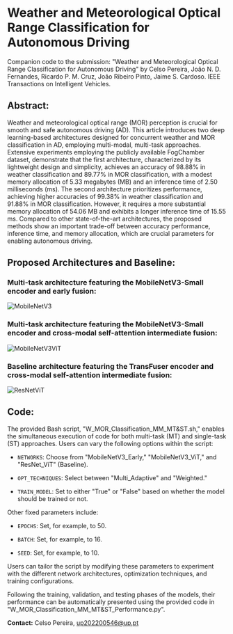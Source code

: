 # Weather and Meteorological Optical Range Classification for Autonomous Driving

Companion code to the submission:
"Weather and Meteorological Optical Range Classification for Autonomous Driving" by Celso Pereira, João N. D. Fernandes, Ricardo P. M. Cruz, João Ribeiro Pinto, Jaime S. Cardoso. IEEE Transactions on Intelligent Vehicles.

## Abstract: 

Weather and meteorological optical range (MOR) perception is crucial for smooth and safe autonomous driving (AD). This article introduces two deep learning-based architectures designed for concurrent weather and MOR classification in AD, employing multi-modal, multi-task approaches. Extensive experiments employing the publicly available FogChamber dataset, demonstrate that the first architecture, characterized by its lightweight design and simplicity, achieves an accuracy of 98.88% in weather classification and 89.77% in MOR classification, with a modest memory allocation of 5.33 megabytes (MB) and an inference time of 2.50 milliseconds (ms). The second architecture prioritizes performance, achieving higher accuracies of 99.38% in weather classification and 91.88% in MOR classification. However, it requires a more substantial memory allocation of 54.06 MB and exhibits a longer inference time of 15.55 ms. Compared to other state-of-the-art architectures, the proposed methods show an important trade-off between accuracy performance, inference time, and memory allocation, which are crucial parameters for enabling autonomous driving.

## Proposed Architectures and Baseline:

### Multi-task architecture featuring the MobileNetV3-Small encoder and early fusion:

![MobileNetV3](https://github.com/CelsoPereira1/AutoWeatherPerception/assets/60965151/c899ca40-ca7b-4da9-9417-b5c30073606d)

### Multi-task architecture featuring the MobileNetV3-Small encoder and cross-modal self-attention intermediate fusion:

![MobileNetV3ViT](https://github.com/CelsoPereira1/AutoWeatherPerception/assets/60965151/7cbdaaec-85ea-4e59-b121-0c92e8b4049e)

### Baseline architecture featuring the TransFuser encoder and cross-modal self-attention intermediate fusion:

![ResNetViT](https://github.com/CelsoPereira1/AutoWeatherPerception/assets/60965151/07430ef6-eeb3-472f-aeb1-1cb7734b2b73)

## Code:

The provided Bash script, "W_MOR_Classification_MM_MT&ST.sh," enables the simultaneous execution of code for both multi-task (MT) and single-task (ST) approaches. Users can vary the following options within the script:

- `NETWORKS`: Choose from "MobileNetV3_Early," "MobileNetV3_ViT," and "ResNet_ViT" (Baseline).

- `OPT_TECHNIQUES`: Select between "Multi_Adaptive" and "Weighted."

- `TRAIN_MODEL`: Set to either "True" or "False" based on whether the model should be trained or not.

Other fixed parameters include:

- `EPOCHS`: Set, for example, to 50.

- `BATCH`: Set, for example, to 16.

- `SEED`: Set, for example, to 10.

Users can tailor the script by modifying these parameters to experiment with the different network architectures, optimization techniques, and training configurations.

Following the training, validation, and testing phases of the models, their performance can be automatically presented using the provided code in "W_MOR_Classification_MM_MT&ST_Performance.py".

**Contact:** Celso Pereira, up202200546@up.pt
